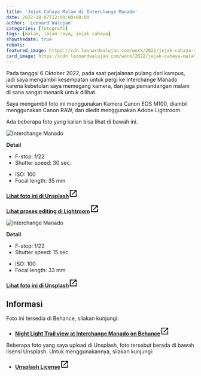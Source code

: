 ```yaml
---
title: 'Jejak Cahaya Malam di Interchange Manado'
date: 2022-10-07T12:00:00+08:00
author: 'Leonard Walujan'
categories: [fotografi]
tags: [malam, jalan raya, jejak cahaya]
showthedate: true
robots:
featured_image: https://cdn.leonardwalujan.com/work/2022/jejak-cahaya-malam-interchange-manado/cover.webp
card_image: https://cdn.leonardwalujan.com/work/2022/jejak-cahaya-malam-interchange-manado/card-cover.webp
---
```


Pada tanggal 6 Oktober 2022, pada saat perjalanan pulang dari kampus, jadi saya mengambil kesempatan untuk pergi ke Interchange Manado karena kebetulan saya memegang kamera, dan juga pemandangan malam di sana sangat menarik untuk dilihat.

Saya mengambil foto ini menggunakan Kamera Canon EOS M100, diambil menggunakan Canon RAW, dan diedit menggunakan Adobe Lightroom.

Ada beberapa foto yang kalian bisa lihat di bawah ini.

<img src="{{< cdnURL >}}/work/2022/jejak-cahaya-malam-interchange-manado/cover.webp" alt="Interchange Manado" loading="lazy">
<p><b>Detail</b></p>
<div class="flex flex-wrap">
<div class="w-full md:px-2 md:w-1/2">
    <ul>
    <li>F-stop: f/22</li>
    <li>Shutter speed: 30 sec.</li>
    </ul>
</div>
<div class="w-full md:px-2 md:w-1/2">
    <ul>
    <li>ISO: 100</li>
    <li>Focal length: 35 mm</li>
    </ul>
</div>
</div>
<a href="https://unsplash.com/photos/PKaagdADAqY" target="_blank"><b>Lihat foto ini di Unsplash</b><span><svg class="dark:fill-white svg-icon svg-bassline" xmlns="http://www.w3.org/2000/svg"  viewBox="0 0 24 24" width="24px" height="24px"><path d="M 3 3 L 3 21 L 21 21 L 21 12 L 19 12 L 19 19 L 5 19 L 5 5 L 12 5 L 12 3 L 3 3 z M 14 3 L 14 5 L 17.585938 5 L 8.2929688 14.292969 L 9.7070312 15.707031 L 19 6.4140625 L 19 10 L 21 10 L 21 3 L 14 3 z"/></svg></span></a>
<p><a href="https://lightroom.adobe.com/learn/discover/f2a1bd44-6e7b-447b-adec-c33f457ef417" target="_blank"><b>Lihat proses editing di Lightroom</b><svg class="dark:fill-white svg-icon svg-bassline" xmlns="http://www.w3.org/2000/svg"  viewBox="0 0 24 24" width="24px" height="24px"><path d="M 3 3 L 3 21 L 21 21 L 21 12 L 19 12 L 19 19 L 5 19 L 5 5 L 12 5 L 12 3 L 3 3 z M 14 3 L 14 5 L 17.585938 5 L 8.2929688 14.292969 L 9.7070312 15.707031 L 19 6.4140625 L 19 10 L 21 10 L 21 3 L 14 3 z"/></svg></a></p>

<img src="{{< cdnURL >}}/work/2022/jejak-cahaya-malam-interchange-manado/1.webp" alt="Interchange Manado" loading="lazy">
<p><b>Detail</b></p>
<div class="flex flex-wrap">
<div class="w-full md:px-2 md:w-1/2">
    <ul>
    <li>F-stop: f/22</li>
    <li>Shutter speed: 15 sec.</li>
    </ul>
</div>
<div class="w-full md:px-2 md:w-1/2">
    <ul>
    <li>ISO: 100</li>
    <li>Focal length: 33 mm</li>
    </ul>
</div>
</div>
<a href="https://unsplash.com/photos/nYB-J9gsujo" target="_blank"><b>Lihat foto ini di Unsplash</b><svg class="dark:fill-white svg-icon svg-bassline" xmlns="http://www.w3.org/2000/svg"  viewBox="0 0 24 24" width="24px" height="24px"><path d="M 3 3 L 3 21 L 21 21 L 21 12 L 19 12 L 19 19 L 5 19 L 5 5 L 12 5 L 12 3 L 3 3 z M 14 3 L 14 5 L 17.585938 5 L 8.2929688 14.292969 L 9.7070312 15.707031 L 19 6.4140625 L 19 10 L 21 10 L 21 3 L 14 3 z"/></svg></a>

## Informasi

Foto ini tersedia di Behance, silakan kunjungi:

- <a href="https://www.behance.net/gallery/154965425/Night-Light-Trail-view-at-Interchange-Manado" target="_blank"><b>Night Light Trail view at Interchange Manado on Behance</b><svg class="dark:fill-white svg-icon svg-bassline" xmlns="http://www.w3.org/2000/svg"  viewBox="0 0 24 24" width="24px" height="24px"><path d="M 3 3 L 3 21 L 21 21 L 21 12 L 19 12 L 19 19 L 5 19 L 5 5 L 12 5 L 12 3 L 3 3 z M 14 3 L 14 5 L 17.585938 5 L 8.2929688 14.292969 L 9.7070312 15.707031 L 19 6.4140625 L 19 10 L 21 10 L 21 3 L 14 3 z"/></svg></a>

Beberapa foto yang saya upload di Unsplash, foto tersebut berada di bawah lisensi Unsplash. Untuk menggunakannya, silakan kunjungi:

- <a href="https://unsplash.com/license" target="_blank"><b>Unsplash License</b><svg class="dark:fill-white svg-icon svg-bassline" xmlns="http://www.w3.org/2000/svg"  viewBox="0 0 24 24" width="24px" height="24px"><path d="M 3 3 L 3 21 L 21 21 L 21 12 L 19 12 L 19 19 L 5 19 L 5 5 L 12 5 L 12 3 L 3 3 z M 14 3 L 14 5 L 17.585938 5 L 8.2929688 14.292969 L 9.7070312 15.707031 L 19 6.4140625 L 19 10 L 21 10 L 21 3 L 14 3 z"/></svg></a>
